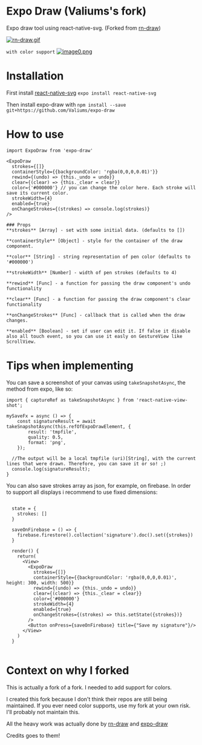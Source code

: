 # Expo Draw (Valiums's fork)

Expo draw tool using react-native-svg. (Forked from [rn-draw](https://github.com/jayeszee/rn-draw))

[![rn-draw.gif](https://s1.gifyu.com/images/rn-draw.gif)](https://gifyu.com/image/pLIr)

`with color support`
[![image0.png](https://cdn.discordapp.com/attachments/688484592348561446/888727147072589894/image0.png)](https://cdn.discordapp.com/attachments/688484592348561446/888727147072589894/image0.png)

# Installation

First install [react-native-svg](https://github.com/react-native-community/react-native-svg) `expo install react-native-svg`

Then install expo-draw with `npm install --save git+https://github.com/Valiums/expo-draw`

# How to use

```
import ExpoDraw from 'expo-draw'

<ExpoDraw
  strokes={[]}
  containerStyle={{backgroundColor: 'rgba(0,0,0,0.01)'}}
  rewind={(undo) => {this._undo = undo}}
  clear={(clear) => {this._clear = clear}}
  color={'#000000'} // you can change the color here. Each stroke will save its current color.
  strokeWidth={4}
  enabled={true}
  onChangeStrokes={(strokes) => console.log(strokes)}
/>

### Props
**strokes** [Array] - set with some initial data. (defaults to [])

**containerStyle** [Object] - style for the container of the draw component.

**color** [String] - string representation of pen color (defaults to '#000000')

**strokeWidth** [Number] - width of pen strokes (defaults to 4)

**rewind** [Func] - a function for passing the draw component's undo functionality

**clear** [Func] - a function for passing the draw component's clear functionality

**onChangeStrokes** [Func] - callback that is called when the draw changes.

**enabled** [Boolean] - set if user can edit it. If false it disable also all touch event, so you can use it easly on GestureView like ScrollView.
```

# Tips when implementing

You can save a screenshot of your canvas using `takeSnapshotAsync`, the method from expo, like so:

```
import { captureRef as takeSnapshotAsync } from 'react-native-view-shot';

mySaveFx = async () => {
	const signatureResult = await takeSnapshotAsync(this.refOfExpoDrawElement, {
		result: 'tmpfile',
		quality: 0.5,
		format: 'png',
	});

  //The output will be a local tmpfile (uri)[String], with the current lines that were drawn. Therefore, you can save it or so! ;)
  console.log(signatureResult);
}

```

You can also save strokes array as json, for example, on firebase. In order to support all displays i recommend to use fixed dimensions:

```

  state = {
    strokes: []
  }

  saveOnFirebase = () => {
    firebase.firestore().collection('signature').doc().set({strokes})
  }

  render() {
    return(
      <View>
        <ExpoDraw
          strokes={[]}
          containerStyle={{backgroundColor: 'rgba(0,0,0,0.01)', height: 300, width: 500}}
          rewind={(undo) => {this._undo = undo}}
          clear={(clear) => {this._clear = clear}}
          color={'#000000'}
          strokeWidth={4}
          enabled={true}
          onChangeStrokes={(strokes) => this.setState({strokes})}
        />
        <Button onPress={saveOnFirebase} title={"Save my signature"}/>
      </View>
    )
  }


```

# Context on why I forked

This is actually a fork of a fork.
I needed to add support for colors.

I created this fork because I don't think their repos are still being maintained.
If you ever need color supports, use my fork at your own risk.
I'll probably not maintain this.

All the heavy work was actually done by
[rn-draw](https://github.com/jayeszee/rn-draw)
and
[expo-draw](https://github.com/MarangoniEduardo/expo-draw)

Credits goes to them!
